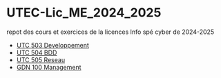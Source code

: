 # UTEC-Lic_ME_2024_2025
repot des cours et exercices de la licences Info spé cyber de 2024-2025

* [UTC 503 Developpement](./UTC503/)
* [UTC 504 BDD](./UTC504/)
* [UTC 505 Reseau](./UTC505/)
* [GDN 100 Management](./GDN100/)
